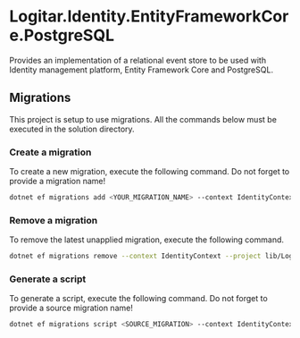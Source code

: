 # Logitar.Identity.EntityFrameworkCore.PostgreSQL

Provides an implementation of a relational event store to be used with Identity management platform, Entity Framework Core and PostgreSQL.

## Migrations

This project is setup to use migrations. All the commands below must be executed in the solution directory.

### Create a migration

To create a new migration, execute the following command. Do not forget to provide a migration name!

```sh
dotnet ef migrations add <YOUR_MIGRATION_NAME> --context IdentityContext --project lib/Logitar.Identity.EntityFrameworkCore.PostgreSQL --startup-project tools/Logitar.Identity.Database
```

### Remove a migration

To remove the latest unapplied migration, execute the following command.

```sh
dotnet ef migrations remove --context IdentityContext --project lib/Logitar.Identity.EntityFrameworkCore.PostgreSQL --startup-project tools/Logitar.Identity.Database
```

### Generate a script

To generate a script, execute the following command. Do not forget to provide a source migration name!

```sh
dotnet ef migrations script <SOURCE_MIGRATION> --context IdentityContext --project lib/Logitar.Identity.EntityFrameworkCore.PostgreSQL --startup-project tools/Logitar.Identity.Database
```
